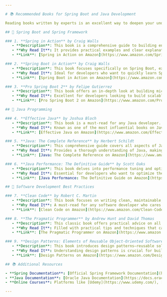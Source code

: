 ```yaml
---

# 📚 Recommended Books for Spring Boot and Java Development

Reading books written by experts is an excellent way to deepen your understanding of Spring Boot, Java, and software development best practices. Here are some of the most highly recommended books to help you master these technologies.

## 🌟 Spring Boot and Spring Framework

### 1. **Spring in Action** by Craig Walls
   - **Description**: This book is a comprehensive guide to building enterprise applications using the Spring Framework. It covers core Spring concepts and dives into Spring Boot, making it ideal for developers looking to get hands-on experience with Spring.
   - **Why Read It**: It provides practical examples and clear explanations, making it a go-to resource for both beginners and experienced developers.
   - **Link**: [Spring in Action on Amazon](https://www.amazon.com/Spring-Action-Craig-Walls/dp/1617294942/)

### 2. **Spring Boot in Action** by Craig Walls
   - **Description**: This book focuses specifically on Spring Boot, exploring how to use it to create stand-alone, production-grade applications. It walks you through the basics of Spring Boot and then dives into more advanced topics.
   - **Why Read It**: Ideal for developers who want to quickly learn Spring Boot and understand how it simplifies Spring-based application development.
   - **Link**: [Spring Boot in Action on Amazon](https://www.amazon.com/Spring-Boot-Action-Craig-Walls/dp/1617292540/)

### 3. **Pro Spring Boot 2** by Felipe Gutierrez
   - **Description**: This book offers an in-depth look at building microservices and cloud-native applications with Spring Boot 2. It covers a wide range of topics, including REST APIs, data access, and deployment to cloud platforms.
   - **Why Read It**: Excellent for developers looking to build scalable, cloud-ready applications with Spring Boot.
   - **Link**: [Pro Spring Boot 2 on Amazon](https://www.amazon.com/Pro-Spring-Boot-Felipe-Gutierrez/dp/1484261304/)

## 🌟 Java Programming

### 4. **Effective Java** by Joshua Bloch
   - **Description**: This book is a must-read for any Java developer. It provides best practices and design patterns for writing robust, efficient, and maintainable Java code.
   - **Why Read It**: Known as one of the most influential books on Java programming, it's essential for mastering the language and improving your coding practices.
   - **Link**: [Effective Java on Amazon](https://www.amazon.com/Effective-Java-Joshua-Bloch/dp/0134685997/)

### 5. **Java: The Complete Reference** by Herbert Schildt
   - **Description**: This comprehensive guide covers all aspects of Java programming, from basic syntax to advanced features. It's a great reference for both beginners and seasoned developers.
   - **Why Read It**: Provides a thorough understanding of Java, making it an invaluable resource for learning and reference.
   - **Link**: [Java: The Complete Reference on Amazon](https://www.amazon.com/Java-Complete-Reference-Eleventh-Programming/dp/1260440230/)

### 6. **Java Performance: The Definitive Guide** by Scott Oaks
   - **Description**: This book delves into performance tuning and optimization for Java applications. It covers JVM internals, garbage collection, and profiling techniques.
   - **Why Read It**: Essential for developers who want to optimize the performance of their Java applications and understand the intricacies of the JVM.
   - **Link**: [Java Performance: The Definitive Guide on Amazon](https://www.amazon.com/Java-Performance-Definitive-Guide-Getting/dp/1492056111/)

## 🌟 Software Development Best Practices

### 7. **Clean Code** by Robert C. Martin
   - **Description**: This book focuses on writing clean, maintainable, and efficient code. It provides principles, patterns, and practices that help improve the quality of your codebase.
   - **Why Read It**: A must-read for any software developer who cares about code quality and wants to write cleaner, more maintainable code.
   - **Link**: [Clean Code on Amazon](https://www.amazon.com/Clean-Code-Handbook-Software-Craftsmanship/dp/0132350882/)

### 8. **The Pragmatic Programmer** by Andrew Hunt and David Thomas
   - **Description**: This classic book offers practical advice on all aspects of software development, from coding and debugging to design and architecture.
   - **Why Read It**: Filled with practical tips and techniques that can be applied immediately to your work, it's a valuable resource for developers at any stage in their careers.
   - **Link**: [The Pragmatic Programmer on Amazon](https://www.amazon.com/Pragmatic-Programmer-journey-mastery-Anniversary/dp/0135957052/)

### 9. **Design Patterns: Elements of Reusable Object-Oriented Software** by Erich Gamma, Richard Helm, Ralph Johnson, and John Vlissides
   - **Description**: This book introduces design patterns—reusable solutions to common software design problems. It’s considered the foundational text on the subject.
   - **Why Read It**: Understanding design patterns is crucial for building scalable and maintainable software architectures.
   - **Link**: [Design Patterns on Amazon](https://www.amazon.com/Design-Patterns-Elements-Reusable-Object-Oriented/dp/0201633612/)

## 📚 Additional Resources

- **Spring Documentation**: [Official Spring Framework Documentation](https://docs.spring.io/spring-framework/docs/current/reference/html/)
- **Java Documentation**: [Oracle Java Documentation](https://docs.oracle.com/en/java/)
- **Online Courses**: Platforms like [Udemy](https://www.udemy.com/), [Pluralsight](https://www.pluralsight.com/), and [Coursera](https://www.coursera.org/) offer comprehensive courses on Spring Boot, Java, and software development best practices.

---
```


